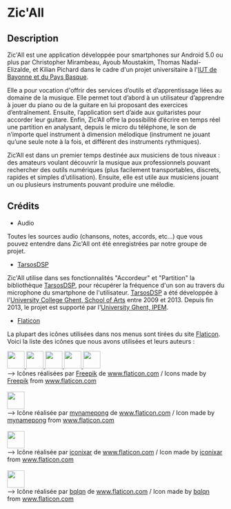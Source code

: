# Zic'All

<h2>Description</h2>

Zic'All est une application développée pour smartphones sur Android 5.0 ou plus par Christopher Mirambeau, Ayoub Moustakim, Thomas Nadal-Elizalde, et Kilian Pichard dans le cadre d'un projet universitaire à l'<a href="https://www.iutbayonne.univ-pau.fr/">IUT de Bayonne et du Pays Basque</a>.


Elle a pour vocation d'offrir des services d’outils et d’apprentissage liées au domaine de la musique. Elle permet tout d’abord à un utilisateur d’apprendre à jouer du piano ou de la guitare en lui proposant des exercices d’entraînement.
Ensuite, l’application sert d’aide aux guitaristes pour accorder leur guitare.
Enfin, Zic’All offre la possibilité d’écrire en temps réel une partition en analysant, depuis le micro du téléphone, le son de n’importe quel instrument à dimension mélodique (instrument ne jouant qu’une seule note à la fois, et différent des instruments rythmiques).

Zic’All est dans un premier temps destinée aux musiciens de tous niveaux : des amateurs voulant découvrir la musique aux professionnels pouvant rechercher des outils numériques (plus facilement transportables, discrets, rapides et simples d’utilisation). Ensuite, elle est utile aux musiciens jouant un ou plusieurs instruments pouvant produire une mélodie.

<h2>Crédits</h2>

<ul>
  <li> 
    Audio
  </li>
</ul>

Toutes les sources audio (chansons, notes, accords, etc...) que vous pouvez entendre dans Zic'All ont été enregistrées par notre groupe de projet.

<ul>
  <li> 
    <a href="https://github.com/JorenSix/TarsosDSP">TarsosDSP</a> 
  </li>
</ul>
  
Zic'All utilise dans ses fonctionnalités "Accordeur" et "Partition" la bibliothèque 
<a href="https://github.com/JorenSix/TarsosDSP">TarsosDSP</a>, pour récupérer la fréquence d'un
son au travers du microphone du smartphone de l'utilisateur. <a href="https://github.com/JorenSix/TarsosDSP">TarsosDSP</a>  a été développée à l'<a href="https://schoolofartsgent.be/">University College Ghent, School of Arts</a> entre 2009 et 2013. Depuis fin 2013, le projet est supporté par l'<a href="http://www.ipem.ugent.be/">University Ghent, IPEM</a>.
 
<ul>
  <li>
    <a href="https://www.flaticon.com">Flaticon</a>
  </li>
</ul>
 
La plupart des icônes utilisées dans nos menus sont tirées du site <a href="https://www.flaticon.com">Flaticon</a>.</BR>
Voici la liste des icônes que nous avons utilisées et leurs auteurs :
 
<a href="https://www.flaticon.com/free-icon/guitar_1913288">
  <img src="https://image.flaticon.com/icons/svg/1913/1913288.svg" height="40" width="40"> 
</a>
<a href="https://www.flaticon.com/free-icon/bass-guitar_1923878">
  <img src="https://image.flaticon.com/icons/svg/1923/1923878.svg" height="40" width="40">
</a>
<a href="https://www.flaticon.com/free-icon/sheet-music_615964">
  <img src="https://image.flaticon.com/icons/svg/615/615964.svg" height="40" width="40">
</a>
<a href="https://www.flaticon.com/free-icon/camping_157764">
  <img src="https://image.flaticon.com/icons/svg/157/157764.svg" height="40" width="40">
</a>
<a href="https://www.flaticon.com/free-icon/home_846449">
  <img src="https://image.flaticon.com/icons/svg/846/846449.svg" height="40" width="40">
</a></BR>
 --> Icônes réalisées par <a href="https://www.flaticon.com/authors/freepik" title="Freepik">Freepik</a> de <a href="https://www.flaticon.com/" title="Flaticon">www.flaticon.com</a>
 / Icons made by <a href="https://www.flaticon.com/authors/freepik" title="Freepik">Freepik</a> from <a href="https://www.flaticon.com/" title="Flaticon">www.flaticon.com</a></BR></BR>
 
<a href="https://www.flaticon.com/free-icon/piano_1969411">
  <img src="https://image.flaticon.com/icons/svg/1969/1969411.svg" height="40" width="40">
</a></BR>
--> Icône réalisée par <a href="https://www.flaticon.com/authors/mynamepong" title="mynamepong">mynamepong</a> de <a href="https://www.flaticon.com/" title="Flaticon">www.flaticon.com</a>
 / Icon made by <a href="https://www.flaticon.com/authors/mynamepong" title="mynamepong">mynamepong</a> from <a href="https://www.flaticon.com/" title="Flaticon">www.flaticon.com</a></BR></BR>
 
<a href="https://www.flaticon.com/free-icon/guitar_2705965">
  <img src="https://image.flaticon.com/icons/svg/2705/2705965.svg" height="40" width="40">
</a></BR>
--> Icône réalisée par <a href="https://www.flaticon.com/authors/iconixar" title="iconixar">iconixar</a> de <a href="https://www.flaticon.com/" title="Flaticon">www.flaticon.com</a>
 / Icon made by <a href="https://www.flaticon.com/authors/iconixar" title="iconixar">iconixar</a> from <a href="https://www.flaticon.com/" title="Flaticon">www.flaticon.com</a></BR></BR>
 
<a href="https://www.flaticon.com/free-icon/help_1756640">
  <img src="https://image.flaticon.com/icons/svg/1756/1756640.svg" height="40" width="40">
</a></BR>
--> Icône réalisée par <a href="https://www.flaticon.com/authors/bqlqn" title="bqlqn">bqlqn</a> de <a href="https://www.flaticon.com/" title="Flaticon">www.flaticon.com</a>
 / Icon made by <a href="https://www.flaticon.com/authors/bqlqn" title="bqlqn">bqlqn</a> from <a href="https://www.flaticon.com/" title="Flaticon">www.flaticon.com</a>
